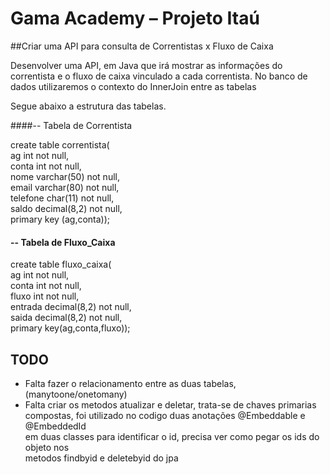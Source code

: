 # Gama Academy – Projeto Itaú

##Criar uma API para consulta de Correntistas x Fluxo de Caixa

Desenvolver uma API, em Java que irá mostrar as informações do correntista e o fluxo de caixa
vinculado a cada correntista.
No banco de dados utilizaremos o contexto do InnerJoin entre as tabelas

Segue abaixo a estrutura das tabelas.

####-- Tabela de Correntista  

create table correntista( <br/>
ag int not null, <br>
conta int not null, <br>
nome varchar(50) not null, <br>
email varchar(80) not null, <br>
telefone char(11) not null, <br>
saldo decimal(8,2) not null, <br>
primary key (ag,conta)); <br>


#### -- Tabela de Fluxo_Caixa

create table fluxo_caixa( <br>
ag int not null, <br>
conta int not null, <br>
fluxo int not null, <br>
entrada decimal(8,2) not null, <br>
saida decimal(8,2) not null, <br>
primary key(ag,conta,fluxo));

## TODO
* Falta fazer o relacionamento entre as duas tabelas, (manytoone/onetomany) 
* Falta criar os metodos atualizar e deletar, trata-se de chaves primarias<br> 
compostas, foi utilizado no codigo duas anotações @Embeddable e @EmbeddedId <br>
em duas classes para identificar o id, precisa ver como pegar os ids do objeto nos<br>
metodos findbyid e deletebyid do jpa
